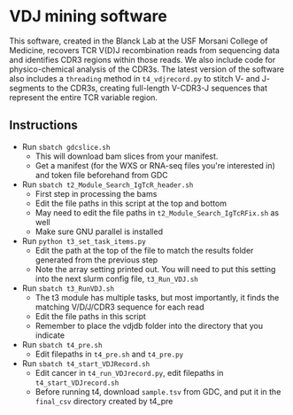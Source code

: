 # VDJ mining software

This software, created in the Blanck Lab at the USF Morsani College of Medicine, recovers TCR V(D)J recombination reads from sequencing data and identifies CDR3 regions within those reads. We also include code for physico-chemical analysis of the CDR3s. The latest version of the software also includes a `threading` method in `t4_vdjrecord.py` to stitch V- and J- segments to the CDR3s, creating full-length V-CDR3-J sequences that represent the entire TCR variable region.

## Instructions

- Run `sbatch gdcslice.sh`
  - This will download bam slices from your manifest.
  - Get a manifest (for the WXS or RNA-seq files you're interested in) and token file beforehand from GDC
- Run `sbatch t2_Module_Search_IgTcR_header.sh`
  - First step in processing the bams
  - Edit the file paths in this script at the top and bottom
  - May need to edit the file paths in `t2_Module_Search_IgTcRFix.sh` as well
  - Make sure GNU parallel is installed
- Run `python t3_set_task_items.py`
  - Edit the path at the top of the file to match the results folder generated from the previous step
  - Note the array setting printed out. You will need to put this setting into the next slurm config file, `t3_Run_VDJ.sh`
- Run `sbatch t3_RunVDJ.sh`
  - The t3 module has multiple tasks, but most importantly, it finds the matching V/D/J/CDR3 sequence for each read
  - Edit the file paths in this script
  - Remember to place the vdjdb folder into the directory that you indicate
- Run `sbatch t4_pre.sh`
  - Edit filepaths in `t4_pre.sh` and `t4_pre.py`
- Run `sbatch t4_start_VDJRecord.sh`
  - Edit cancer in `t4_run_VDJrecord.py`, edit filepaths in `t4_start_VDJrecord.sh`
  - Before running t4, download `sample.tsv` from GDC, and put it in the `final_csv` directory created by t4_pre
